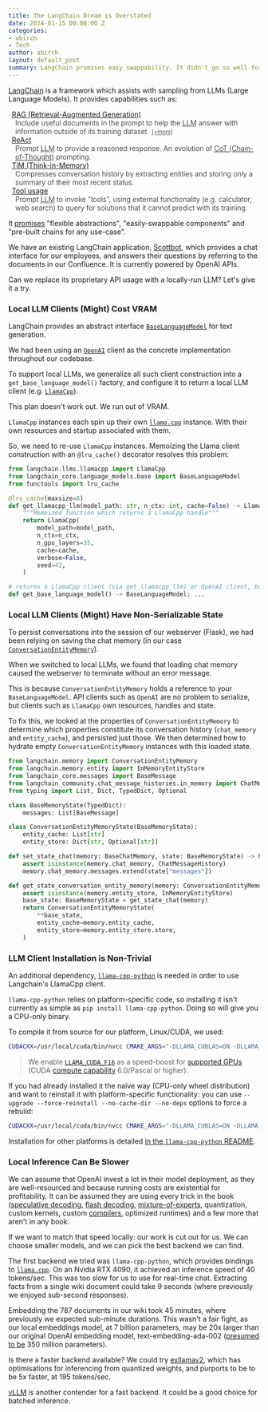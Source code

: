 ```yaml
---
title: The LangChain Dream is Overstated
date: 2024-01-15 00:00:00 Z
categories:
- abirch
- Tech
author: abirch
layout: default_post
summary: LangChain promises easy swappability. It didn't go so well for us.
---
```


<style>
  details {
    font-weight: 300;
  }
  summary {
    font-weight: 300;
    display: block;
  }
  summary::after {
    cursor: pointer;
    content: '[+more]';
    text-decoration: underline;
    text-decoration-style: dotted;
    padding-left: 0.5em;
    font-size: 0.8em;
  }
  details[open] > summary::after {
    content: ' [−less]';
  }
  dl.mydl {
    margin-left: 0.5em;
  }
  dl.mydl > dd {
    margin-left: 0.5em;
    font-weight: 300;
  }
</style>

[LangChain](https://www.langchain.com/) is a framework which assists with sampling from LLMs (Large Language Models). It provides capabilities such as:


<dl class="mydl">
  <dt><a href="https://arxiv.org/abs/2005.11401">RAG (Retrieval-Augmented Generation)</a></dt>
  <dd><details><summary>Include useful documents in the prompt to help the <abbr title="Large Language Model">LLM</abbr> answer with information outside of its training dataset.</summary>Relevant documents are found via embedding similarity search. The query can be based on the user input (e.g. a summary of their request), or the <abbr title="Large Language Model">LLM</abbr> can be trained to recognise retrieval opportunities and output them as part of its own self-talk.</details></dd>

  <!-- <dt><a href="https://arxiv.org/abs/2309.11392">Evidenced question answering</a></dt>
  <dd></dd> -->

  <dt><a href="https://arxiv.org/abs/2210.03629">ReAct</a></dt>
  <dd>Prompt <abbr title="Large Language Model">LLM</abbr> to provide a reasoned response. An evolution of <a href="https://arxiv.org/abs/2201.11903">CoT (Chain-of-Thought)</a> prompting.</dd>

  <dt><a href="https://arxiv.org/abs/2311.08719">TiM (Think-in-Memory)</a></dt>
  <dd>Compresses conversation history by extracting entities and storing only a summary of their most recent status.</dd>

  <dt><a href="https://arxiv.org/abs/2302.04761">Tool usage</a></dt>
  <dd>Prompt <abbr title="Large Language Model">LLM</abbr> to invoke "tools", using external functionality (e.g. calculator, web search) to query for solutions that it cannot predict with its training.</dd>

  <!-- <dt><a href="https://arxiv.org/abs/2005.14165">Few-shot prompting</a></dt>
  <dd></dd> -->
</dl>

<!-- <details><summary><em>Click</em></summary>
<em>(yes, like that. there's a few of these, so keep an eye out)</em>
</details>
<p>
<em>to reveal more detail. We hide deep-dives in these collapsible sections to keep the article snappy.</em>
</p> -->

It [promises](https://www.langchain.com/) "flexible abstractions", "easily-swappable components" and "pre-built chains for any use-case".

We have an existing LangChain application, <a href="https://blog.scottlogic.com/2023/10/23/building_scottbot_an_ai_chatbot_for_scott_logic.html">Scottbot</a>, which provides a chat interface for our employees, and answers their questions by referring to the documents in our Confluence. It is currently powered by OpenAI APIs.

Can we replace its proprietary API usage with a locally-run LLM? Let's give it a try.

### Local LLM Clients (Might) Cost VRAM

LangChain provides an abstract interface [`BaseLanguageModel`](https://api.python.langchain.com/en/stable/language_models/langchain_core.language_models.base.BaseLanguageModel.html) for text generation.

We had been using an [`OpenAI`](https://api.python.langchain.com/en/stable/llms/langchain_community.llms.openai.OpenAI.html) client as the concrete implementation throughout our codebase.

To support local LLMs, we generalize all such client construction into a `get_base_language_model()` factory, and configure it to return a local LLM client (e.g. [`LlamaCpp`](https://api.python.langchain.com/en/stable/llms/langchain_community.llms.llamacpp.LlamaCpp.html)).

This plan doesn't work out. We run out of VRAM.

`LlamaCpp` instances each spin up their own [`llama.cpp`](https://github.com/ggerganov/llama.cpp) instance. With their own resources and startup associated with them.

So, we need to re-use `LlamaCpp` instances. Memoizing the Llama client construction with an `@lru_cache()` decorator resolves this problem:

```python
from langchain.llms.llamacpp import LlamaCpp
from langchain_core.language_models.base import BaseLanguageModel
from functools import lru_cache

@lru_cache(maxsize=8)
def get_llamacpp_llm(model_path: str, n_ctx: int, cache=False) -> LlamaCpp:
    """Memoized function which returns a LlamaCpp handle"""
    return LlamaCpp(
        model_path=model_path,
        n_ctx=n_ctx,
        n_gpu_layers=35,
        cache=cache,
        verbose=False,
        seed=42,
    )

# returns a LlamaCpp client (via get_llamacpp_llm) or OpenAI client, based on your config
def get_base_language_model() -> BaseLanguageModel: ...
```

### Local LLM Clients (Might) Have Non-Serializable State

To persist conversations into the session of our webserver (Flask), we had been relying on saving the chat memory (in our case [`ConversationEntityMemory`](https://api.python.langchain.com/en/latest/memory/langchain.memory.entity.ConversationEntityMemory.html)).

When we switched to local LLMs, we found that loading chat memory caused the webserver to terminate without an error message.

This is because `ConversationEntityMemory` holds a reference to your `BaseLanguageModel`. API clients such as `OpenAI` are no problem to serialize, but clients such as `LlamaCpp` own resources, handles and state.

To fix this, we looked at the properties of `ConversationEntityMemory` to determine which properties constitute its conversation history (`chat_memory` and `entity_cache`), and persisted just those. We then determined how to hydrate empty `ConversationEntityMemory` instances with this loaded state.

```python
from langchain.memory import ConversationEntityMemory
from langchain.memory.entity import InMemoryEntityStore
from langchain_core.messages import BaseMessage
from langchain_community.chat_message_histories.in_memory import ChatMessageHistory
from typing import List, Dict, TypedDict, Optional

class BaseMemoryState(TypedDict):
    messages: List[BaseMessage]

class ConversationEntityMemoryState(BaseMemoryState):
    entity_cache: List[str]
    entity_store: Dict[str, Optional[str]]

def set_state_chat(memory: BaseChatMemory, state: BaseMemoryState) -> None:
    assert isinstance(memory.chat_memory, ChatMessageHistory)
    memory.chat_memory.messages.extend(state["messages"])

def get_state_conversation_entity_memory(memory: ConversationEntityMemory) -> ConversationEntityMemoryState:
    assert isinstance(memory.entity_store, InMemoryEntityStore)
    base_state: BaseMemoryState = get_state_chat(memory)
    return ConversationEntityMemoryState(
        **base_state,
        entity_cache=memory.entity_cache,
        entity_store=memory.entity_store.store,
    )
```

### LLM Client Installation is Non-Trivial

An additional dependency, [`llama-cpp-python`](https://github.com/abetlen/llama-cpp-python) is needed in order to use Langchain's LlamaCpp client.

`llama-cpp-python` relies on platform-specific code, so installing it isn't currently as simple as `pip install llama-cpp-python`. Doing so will give you a CPU-only binary.

To compile it from source for our platform, Linux/CUDA, we used:

```bash
CUDACXX=/usr/local/cuda/bin/nvcc CMAKE_ARGS="-DLLAMA_CUBLAS=ON -DLLAMA_CUDA_F16=ON" FORCE_CMAKE=1 pip install llama-cpp-python
```

> We enable [`LLAMA_CUDA_F16`](https://github.com/ggerganov/llama.cpp/blob/2b3a665d3917edf393761a24c4835447894df74a/README.md?plain=1#L445) as a speed-boost for [supported GPUs](https://github.com/ggerganov/llama.cpp/issues/2844) (CUDA [compute capability](https://en.wikipedia.org/wiki/CUDA#GPUs_supported) 6.0/Pascal or higher).

If you had already installed it the naïve way (CPU-only wheel distribution) and want to reinstall it with platform-specific functionality: you can use `--upgrade --force-reinstall --no-cache-dir --no-deps` options to force a rebuild:

```bash
CUDACXX=/usr/local/cuda/bin/nvcc CMAKE_ARGS="-DLLAMA_CUBLAS=ON -DLLAMA_CUDA_F16=ON" FORCE_CMAKE=1 pip install --upgrade --force-reinstall --no-cache-dir --no-deps llama-cpp-python
```

Installation for other platforms is detailed [in the `llama-cpp-python` README](https://github.com/abetlen/llama-cpp-python#installation-with-specific-hardware-acceleration-blas-cuda-metal-etc).

### Local Inference Can Be Slower

We can assume that OpenAI invest a lot in their model deployment, as they are well-resourced and because running costs are existential for profitability. It can be assumed they are using every trick in the book (<a href="https://arxiv.org/abs/2211.17192">speculative decoding</a>, <a href="https://pytorch.org/blog/flash-decoding/">flash decoding</a>,  <a href="https://arxiv.org/abs/1701.06538">mixture-of-experts</a>, quantization, custom kernels, custom <a href="https://github.com/openai/triton">compilers</a>, optimized runtimes) and a few more that aren't in any book.

If we want to match that speed locally: our work is cut out for us. We can choose smaller models, and we can pick the best backend we can find.

The first backend we tried was `llama-cpp-python`, which provides bindings to [`llama.cpp`](https://github.com/ggerganov/llama.cpp). On an Nvidia RTX 4090, it achieved an inference speed of 40 tokens/sec. This was too slow for us to use for real-time chat. Extracting facts from a single wiki document could take 9 seconds (where previously we enjoyed sub-second responses).

Embedding the 787 documents in our wiki took 45 minutes, where previously we expected sub-minute durations. This wasn't a fair fight, as our local embeddings model, at 7 billion parameters, may be 20x larger than our original OpenAI embedding model, text-embedding-ada-002 (<a href="https://community.openai.com/t/what-version-of-gpt-is-text-embedding-ada-002-based-on/404462">presumed to be</a> 350 million parameters).

Is there a faster backend available? We could try <a href="https://github.com/turboderp/exllamav2">exllamav2</a>, which has optimisations for inferencing from quantized weights, and purports to be to be 5x faster, at 195 tokens/sec.  

<a href="https://github.com/vllm-project/vllm">vLLM</a> is another contender for a fast backend. It could be a good choice for batched inference.